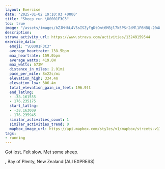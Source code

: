 ```yaml
---
layout: Exercise
date: '2025-01-02 19:10:03 +0000'
title: "Sheep run \U0001F3C3"
toc: true
image: "/assets/images/bZJMHkL4V5sISZyFgDtOnt6MBjl7k5PSr2dMl1F6NBQ-2048x1536.jpg.jpeg"
description:
strava_activity_url: https://www.strava.com/activities/13249159544
exercise_data:
  emoji: "\U0001F3C3"
  average_heartrate: 138.5bpm
  max_heartrate: 159.0bpm
  average_watts: 419.6W
  max_watts: 673W
  distance_in_miles: 2.01mi
  pace_per_mile: 8m22s/mi
  elevation_high: 334.4m
  elevation_low: 306.4m
  total_elevation_gain_in_feet: 196.9ft
  end_latlng:
  - -38.161555
  - 176.235175
  start_latlng:
  - -38.163009
  - 176.235945
  similar_activities_count: 1
  similar_activities_trend: 0
  mapbox_image_url: https://api.mapbox.com/styles/v1/mapbox/streets-v11/static/path-5+787af2-1.0(p%7B%7CgFwrsr%60%40l%40%5CH%40FEDQPoBD%7DARu%40%60%40cAt%40_BLIJ%40JF%5D_%40JcBRmAb%40a%40NUJCb%40YD%3FDe%40LW%60%40%5B%5ESn%40m%40p%40i%40FOCOBIHIAHVg%40T%5BfAyBDSAo%40Be%40Nk%40DUAOEIOGYEUGMOAQ%40P%7B%40c%40YGS%40k%40NW%40OHg%40%40_AJE%40MJ%5DH%5D%40WGPBBBAFXMP%40RHFTq%40GSBKFO%5E%40l%40HLFC%5C_%40TE~%40Fp%40EpBJl%40CTIVUHC%3F%40j%40%40XKNA%40C%3FOEKIE%7B%40WIGGWGGGAQBg%40IS%3Fe%40J_%40BYF%5DA%5BBQFYBOHSDe%40BYGM%40UCg%40O_AOSGs%40Gk%40Ja%40%40%5BRMTKDu%40%5B_A%7D%40i%40%5DIKoBeAsBuAe%40WWWIAe%40No%40FGHALL%60ANxBl%40hLAdA_%40bEQ~C),pin-s-s+e5b22e(176.23356,-38.16393),pin-s-f+89ae00(176.23658000000015,-38.16054999999997)/auto/800x800?access_token=pk.eyJ1Ijoiam9zaGJlY2ttYW4iLCJhIjoiY205eWR2aDd1MWZ6djJrbXc4a3M0bWZleiJ9.XiG9OWkNcZk2QzjJbxLB4A
tags:
- running
---
```


Got lost. Felt slow. Met some sheep.

, Bay of Plenty, New Zealand (ALI EXPRESS)
